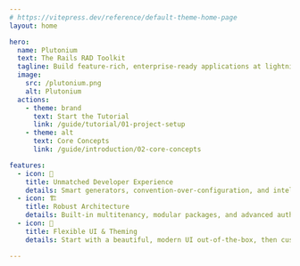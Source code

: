 ```yaml
---
# https://vitepress.dev/reference/default-theme-home-page
layout: home

hero:
  name: Plutonium
  text: The Rails RAD Toolkit
  tagline: Build feature-rich, enterprise-ready applications at lightning speed. Stop writing boilerplate, start building features.
  image:
    src: /plutonium.png
    alt: Plutonium
  actions:
    - theme: brand
      text: Start the Tutorial
      link: /guide/tutorial/01-project-setup
    - theme: alt
      text: Core Concepts
      link: /guide/introduction/02-core-concepts

features:
  - icon: 🚀
    title: Unmatched Developer Experience
    details: Smart generators, convention-over-configuration, and intelligent defaults let you focus on what matters.
  - icon: 🏗️
    title: Robust Architecture
    details: Built-in multitenancy, modular packages, and advanced authorization provide a solid foundation for any project.
  - icon: 🎨
    title: Flexible UI & Theming
    details: Start with a beautiful, modern UI out-of-the-box, then customize any aspect with a powerful and expressive API.

---
```


<style>
:root {
  --vp-home-hero-name-color: transparent;
  --vp-home-hero-name-background: -webkit-linear-gradient(120deg, #da8ee7 30%, #5f4dff);

  --vp-home-hero-image-filter: blur(56px);
}
</style>
